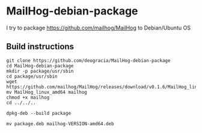 # MailHog-debian-package

I try to package https://github.com/mailhog/MailHog to Debian/Ubuntu OS

## Build instructions

```
git clone https://github.com/deogracia/MailHog-debian-package
cd MailHog-debian-package
mkdir -p package/usr/sbin
cd package/usr/sbin
wget https://github.com/mailhog/MailHog/releases/download/v0.1.6/MailHog_linux_amd64
mv MailHog_linux_amd64 mailhog
chmod +x mailhog
cd ../../..

dpkg-deb --build package

mv package.deb mailhog-VERSION-amd64.deb
```
